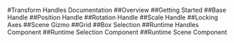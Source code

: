 #Transform Handles Documentation
##Overview
##Getting Started
##Base Handle
##Position Handle
##Rotation Handle
##Scale Handle
##Locking Axes
##Scene Gizmo
##Grid
##Box Selection
##Runtime Handles Component
##Runtime Selection Component
##Runtime Scene Component